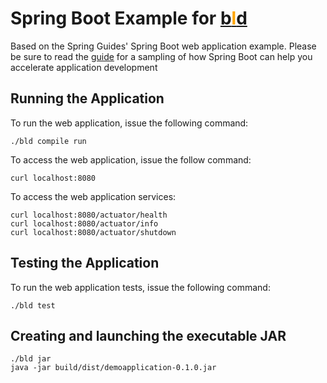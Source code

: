 # Spring Boot Example for [b<span style="color:orange">l</span>d](https://rife2.com/bld)

Based on the Spring Guides' Spring Boot web application example. Please be sure to read the
[guide](https://spring.io/guides/gs/spring-boot/) for a sampling of how Spring Boot can help
you accelerate application development 

## Running the Application

To run the web application, issue the following command:

```
./bld compile run
```

To access the web application, issue the follow command:

```
curl localhost:8080
```

To access the web application services:

```
curl localhost:8080/actuator/health
curl localhost:8080/actuator/info
curl localhost:8080/actuator/shutdown
```

## Testing the Application

To run the web application tests, issue the following command:

```
./bld test
```

## Creating and launching the executable JAR

```
./bld jar
java -jar build/dist/demoapplication-0.1.0.jar
```

